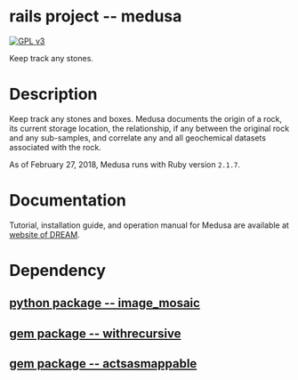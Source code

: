 # rails project -- medusa

[![GPL v3](https://img.shields.io/badge/license-GPL_v3-green.svg)](http://www.gnu.org/licenses/gpl-3.0.txt)

Keep track any stones.

# Description

Keep track any stones and boxes.  Medusa documents the origin of a rock, its
current storage location, the relationship, if any between the
original rock and any sub-samples, and correlate any and all
geochemical datasets associated with the rock.

As of February 27, 2018, Medusa runs with Ruby version `2.1.7`.

# Documentation

Tutorial, installation guide, and operation manual for Medusa are
available at [website of
DREAM](http://dream.misasa.okayama-u.ac.jp/documentation/).

# Dependency

## [python package -- image_mosaic](https://github.com/misasa/image_mosaic)

## [gem package -- withrecursive](https://github.com/misasa/withrecursive)

## [gem package -- actsasmappable](https://github.com/misasa/actsasmappable)
